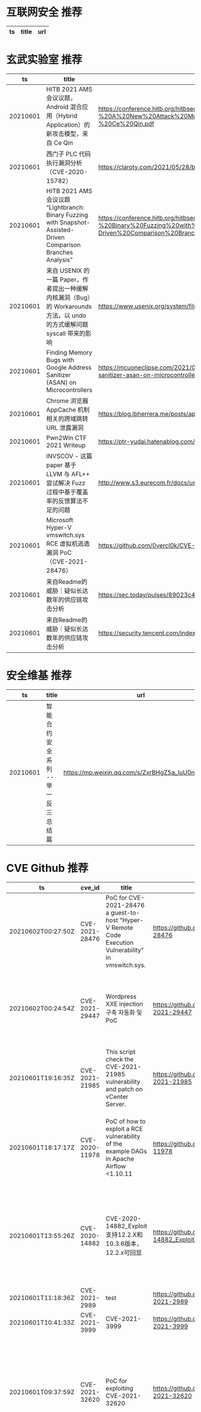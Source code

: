 # 互联网安全 推荐
| ts | title | url| 
| --- | --- | ---| 


# 玄武实验室 推荐
| ts | title | url| 
| --- | --- | ---| 
| 20210601 | HITB 2021 AMS 会议议题，Android 混合应用（Hybrid Application）的新攻击模型，来自 Ce Qin | https://conference.hitb.org/hitbsecconf2021ams/materials/D2T1%20-%20A%20New%20Attack%20Model%20for%20Hybrid%20Mobile%20Applications%20-%20Ce%20Qin.pdf| 
| 20210601 | 西门子 PLC 代码执行漏洞分析（CVE-2020-15782） | https://claroty.com/2021/05/28/blog-research-race-to-native-code-execution-in-plcs/| 
| 20210601 | HITB 2021 AMS 会议议题 “Lightbranch: Binary Fuzzing with Snapshot-Assisted-Driven Comparison Branches Analysis” | https://conference.hitb.org/hitbsecconf2021ams/materials/D2T2%20-%20Binary%20Fuzzing%20with%20Snapshot-Assisted-Driven%20Comparison%20Branch%20Analysis%20-%20Kijong%20Son.pdf| 
| 20210601 | 来自 USENIX 的一篇 Paper，作者提出一种缓解内核漏洞（Bug）的 Workarounds 方法，以 undo 的方式缓解问题 syscall 带来的影响 | https://www.usenix.org/system/files/sec21fall-talebi.pdf| 
| 20210601 | Finding Memory Bugs with Google Address Sanitizer (ASAN) on Microcontrollers | https://mcuoneclipse.com/2021/05/31/finding-memory-bugs-with-google-address-sanitizer-asan-on-microcontrollers/| 
| 20210601 | Chrome 浏览器 AppCache 机制相关的跨域跳转 URL 泄露漏洞 | https://blog.lbherrera.me/posts/appcache-forgotten-tales/| 
| 20210601 | Pwn2Win CTF 2021 Writeup | https://ptr-yudai.hatenablog.com/entry/2021/05/31/232507| 
| 20210601 | INVSCOV - 这篇 paper 基于 LLVM 与 AFL++ 尝试解决 Fuzz 过程中基于覆盖率的反馈算法不足的问题 | http://www.s3.eurecom.fr/docs/usenixsec21_fioraldi.pdf| 
| 20210601 | Microsoft Hyper-V vmswitch.sys RCE 虚拟机逃逸漏洞 PoC（CVE-2021-28476） | https://github.com/0vercl0k/CVE-2021-28476| 
| 20210601 | 来自Readme的威胁｜疑似长达数年的供应链攻击分析 | https://sec.today/pulses/89023c4c-9ecc-4a28-82dc-8822e660710b/| 
| 20210601 | 来自Readme的威胁｜疑似长达数年的供应链攻击分析 | https://security.tencent.com/index.php/blog/msg/192| 


# 安全维基 推荐
| ts | title | url| 
| --- | --- | ---| 
| 20210601 | 智能合约安全系列 -- 举一反三总结篇 | https://mp.weixin.qq.com/s/ZxrBHgZ5a_IuU0nNySIlwA| 


# CVE Github 推荐
| ts | cve_id | title | url | cve_detail| 
| --- | --- | --- | --- | ---| 
| 20210602T00:27:50Z | CVE-2021-28476 | PoC for CVE-2021-28476 a guest-to-host "Hyper-V Remote Code Execution Vulnerability" in vmswitch.sys. | https://github.com/0vercl0k/CVE-2021-28476 | Hyper-V Remote Code Execution Vulnerability| 
| 20210602T00:24:54Z | CVE-2021-29447 | Wordpress XXE injection 구축 자동화 및 PoC  | https://github.com/dnr6419/CVE-2021-29447 | Wordpress is an open source CMS. A user with the ability to upload files (like an Author) can exploit an XML parsing issue in the Media Library leading to XXE attacks. This requires WordPress installation to be using PHP 8. Access to internal files is possible in a successful XXE attack. This has been patched in WordPress version 5.7.1, along with the older affected versions via a minor release. We strongly recommend you keep auto-updates enabled.| 
| 20210601T19:16:35Z | CVE-2021-21985 | This script check the CVE-2021-21985 vulnerability and patch on vCenter Server. | https://github.com/mauricelambert/CVE-2021-21985 | The vSphere Client (HTML5) contains a remote code execution vulnerability due to lack of input validation in the Virtual SAN Health Check plug-in which is enabled by default in vCenter Server. A malicious actor with network access to port 443 may exploit this issue to execute commands with unrestricted privileges on the underlying operating system that hosts vCenter Server.| 
| 20210601T18:17:17Z | CVE-2020-11978 | PoC of how to exploit a RCE vulnerability of the example DAGs in Apache Airflow <1.10.11  | https://github.com/pberba/CVE-2020-11978 | An issue was found in Apache Airflow versions 1.10.10 and below. A remote code/command injection vulnerability was discovered in one of the example DAGs shipped with Airflow which would allow any authenticated user to run arbitrary commands as the user running airflow worker/scheduler (depending on the executor in use). If you already have examples disabled by setting load_examples=False in the config then you are not vulnerable.| 
| 20210601T13:55:26Z | CVE-2020-14882 | CVE-2020-14882_Exploit 支持12.2.X和10.3.6版本，12.2.x可回显 | https://github.com/nice0e3/CVE-2020-14882_Exploit_Gui | Vulnerability in the Oracle WebLogic Server product of Oracle Fusion Middleware (component: Console). Supported versions that are affected are 10.3.6.0.0, 12.1.3.0.0, 12.2.1.3.0, 12.2.1.4.0 and 14.1.1.0.0. Easily exploitable vulnerability allows unauthenticated attacker with network access via HTTP to compromise Oracle WebLogic Server. Successful attacks of this vulnerability can result in takeover of Oracle WebLogic Server. CVSS 3.1 Base Score 9.8 (Confidentiality, Integrity and Availability impacts). CVSS Vector: (CVSS:3.1/AV:N/AC:L/PR:N/UI:N/S:U/C:H/I:H/A:H).| 
| 20210601T11:18:36Z | CVE-2021-2989 | test | https://github.com/dorisroot1/CVE-2021-2989 | 未查询到CVE信息| 
| 20210601T10:41:33Z | CVE-2021-3999 | CVE-2021-3999 | https://github.com/dorisroot1/CVE-2021-3999 | 未查询到CVE信息| 
| 20210601T09:37:59Z | CVE-2021-32620 | PoC for exploiting CVE-2021-32620 | https://github.com/JamesGeee/CVE-2021-32620 | ### Impact A user disabled on a wiki using email verification for registration can re-activate himself by using the activation link provided for his registration. ### Patches The problem has been patched in the following versions of XWiki: 11.10.13, 12.6.7, 12.10.2, 13.0. ### Workarounds It%s possible to workaround the issue by resetting the `validkey` property of the disabled XWiki users. This can be done by editing the user profile with object editor. ### References https://jira.xwiki.org/browse/XWIKI-17942 ### For more information If you have any questions or comments about this advisory: * Open an issue in [Jira](http://jira.xwiki.org) * Email us at [Security mailing-list](mailto:security@xwiki.org)| 
| 20210601T09:37:55Z | CVE-2021-29507 | PoC for exploiting CVE-2021-29507 | https://github.com/JamesGeee/CVE-2021-29507 | ### Impact _What kind of vulnerability is it? Who is impacted?_ The vulnerable component could be crashed when the configuration file is intentionally/ unintentionally containing the special characters. All the applications which are using could fail to generate their dlt logs in system. ### Patches _Has the problem been patched? What versions should users upgrade to?_ There is solution for the problem but the patch is not integrated yet. ### Workarounds _Is there a way for users to fix or remediate the vulnerability without upgrading?_ Check the integrity of information in configuration file manually. ### References _Are there any links users can visit to find out more?_ N/A ### For more information If you have any questions or comments about this advisory: * Open an issue in [ GENIVI/dlt-daemon ](https://github.com/GENIVI/dlt-daemon/issues) * Email us at [Mailinglist](mailto:https://lists.genivi.org/mailman/listinfo/genivi-diagnostic-log-and-trace_lists.genivi.org)| 
| 20210601T09:37:40Z | CVE-2021-29505 | PoC for exploiting CVE-2021-29505 | https://github.com/JamesGeee/CVE-2021-29505 | ### Impact The vulnerability may allow a remote attacker has sufficient rights to execute commands of the host only by manipulating the processed input stream. No user is affected, who followed the recommendation to setup XStream%s security framework with a whitelist limited to the minimal required types. ### Patches If you rely on XStream%s default blacklist of the Security Framework, you will have to use at least version 1.4.17. ### Workarounds See [workarounds](https://x-stream.github.io/security.html#workaround) for the different versions covering all CVEs. ### References See full information about the nature of the vulnerability and the steps to reproduce it in XStream%s documentation for [CVE-2021-xxxxx](https://x-stream.github.io/CVE-2021-xxxxx.html). ### Credits V3geB1rd, white hat hacker from Tencent Security Response Center found and reported the issue to XStream and provided the required information to reproduce it. ### For more information If you have any questions or comments about this advisory: * Open an issue in [XStream](https://github.com/x-stream/xstream/issues) * Email us at [XStream Google Group](https://groups.google.com/group/xstream-user)| 


# klee on Github 推荐
| ts | title | url | stars | forks| 
| --- | --- | --- | --- | ---| 
| 20210602T00:50:02Z | Dodoco doko? | https://github.com/RiceFT/klee | 0 | 0| 
| 20210601T23:04:32Z | Git Blog | https://github.com/klee30810/klee30810.github.io | 0 | 0| 
| 20210601T21:37:25Z | New portfolio website using react and material ui.  | https://github.com/collinkleest/kleest.io | 1 | 0| 
| 20210601T19:30:43Z | Null | https://github.com/nithinsai263/kleenacademy | 0 | 0| 
| 20210601T15:20:26Z | Config files for my GitHub profile. | https://github.com/MaxKleem/MaxKleem | 0 | 0| 
| 20210601T14:19:44Z | A RISC-V RV32 virtual prototype based on riscv-vp with symbolic execution support | https://github.com/agra-uni-bremen/symex-vp | 1 | 0| 
| 20210601T14:15:46Z | A library for concolic execution of RV32 instruction set simulators | https://github.com/agra-uni-bremen/clover | 0 | 0| 
| 20210601T08:30:57Z | KLEE Symbolic Execution Engine | https://github.com/klee/klee | 1708 | 494| 
| 20210601T02:37:36Z | An open-source Chinese font derived from Fontworks% Klee One. 一款基于 FONTWORKS 的 Klee One 的开源中文字体。 | https://github.com/lxgw/LxgwWenKai | 641 | 15| 
| 20210601T00:42:00Z | A personnal UI library made as an excuse to have a published UI package | https://github.com/Liinkiing/klee | 10 | 1| 


# s2e on Github 推荐
| ts | title | url | stars | forks| 
| --- | --- | --- | --- | ---| 


# exploit on Github 推荐
| ts | title | url | stars | forks| 
| --- | --- | --- | --- | ---| 
| 20210602T01:02:48Z | Open-Source Vulnerability Intelligence Center - Unified source of vulnerability, exploit and threat Intelligence feeds | https://github.com/Patrowl/PatrowlHearsData | 24 | 11| 
| 20210602T01:01:06Z | A module for Garry%s Mod that mitigates exploits on the Source engine. | https://github.com/danielga/gmsv_serversecure | 65 | 18| 
| 20210602T00:58:49Z | Code refered to Diversight backend  aplication, realized by META-EXPLOIT team, on ioasys Camp - Fase 02. | https://github.com/META-EXPLOIT/backend-version | 0 | 0| 
| 20210602T00:58:23Z | Null | https://github.com/th3ken-dev/TH3KEN-EDITON | 2 | 0| 
| 20210602T00:51:22Z | 🔍NVD exploit & JVN(Japan Vulnerability Notes) easy description | https://github.com/nomi-sec/NVD-Exploit-List-Ja | 16 | 11| 
| 20210602T00:41:40Z | Refactored exploit code for Gitstack version 2.3.10 | https://github.com/TBernard97/Gitstack-2.3.10-Exploit-Refactor | 0 | 0| 
| 20210601T23:26:28Z | Local file inclusion discovery and exploitation tool | https://github.com/hansmach1ne/lfimap | 2 | 0| 
| 20210601T22:52:11Z | EDL exploit for Motorola Moto E 2014 | https://github.com/Vicc2008/firehose_condor | 0 | 0| 
| 20210601T22:31:36Z | Server-Side Template Injection and Code Injection Detection and Exploitation Tool | https://github.com/epinna/tplmap | 2260 | 489| 
| 20210601T22:20:18Z | This repository is primarily maintained by Omar Santos and includes thousands of resources related to ethical hacking  / penetration testing, digital forensics and incident response (DFIR), vulnerability research, exploit development, reverse engineering, and more. | https://github.com/The-Art-of-Hacking/h4cker | 9517 | 1540| 


# backdoor on Github 推荐
| ts | title | url | stars | forks| 
| --- | --- | --- | --- | ---| 
| 20210602T00:44:11Z | Simple console based Windows key-logger created in C++ | https://github.com/caffene-query/CPP-Key-Logger | 0 | 0| 
| 20210601T22:17:19Z | TrojanZoo provides a universal pytorch platform to conduct security researches (especially backdoor attacks/defenses) of image classification in deep learning. | https://github.com/ain-soph/trojanzoo | 72 | 12| 
| 20210601T19:15:36Z | My personal unique wiki for hacking the router firmware used by (Telia)TG799vac Xtream v17.2-MINT delivered from Technicolor  | https://github.com/wuseman/TG799VAC-XTREME-17.2-MINT | 59 | 17| 
| 20210601T19:06:50Z | Python 3 IRC Bot / Botnet | https://github.com/trackmastersteve/HackServ | 21 | 17| 
| 20210601T18:49:48Z | A token logger for discord + steals Brave/Chrome passwords and usernames | https://github.com/CUPZYY/Backdoor-Machine | 8 | 1| 
| 20210601T18:30:22Z | Null | https://github.com/KoPlayz/BackdoorBot | 0 | 0| 
| 20210601T14:44:05Z | The BinCT backdoor bot https://github.com/BinCT/Protocol-Bot but updated so no fatal code error | https://github.com/XatoriN/Protocol-Bot-Updated | 0 | 0| 
| 20210601T14:36:21Z | PHP 8.1.0-dev Backdoor System Shell Script | https://github.com/flast101/php-8.1.0-dev-backdoor-rce | 6 | 2| 
| 20210601T14:32:12Z | Upload file / Access file / You are now admin. | https://github.com/JulioPotier/SecuPress-Backdoor-User | 74 | 29| 
| 20210601T13:54:02Z | this is advance py39 backdoor created to use in college project | https://github.com/Bhadresh-Malankiya/BackdoorPy3 | 0 | 0| 


# fuzz on Github 推荐
| ts | title | url | stars | forks| 
| --- | --- | --- | --- | ---| 
| 20210602T00:58:45Z | Null | https://github.com/jirayupiwon1/fuzzy-carnival | 0 | 0| 
| 20210602T00:06:37Z | OSS-Fuzz vulnerabilities for OSV. | https://github.com/google/oss-fuzz-vulns | 8 | 5| 
| 20210601T23:43:18Z | Null | https://github.com/lacygoill/vim-fuzzy | 0 | 1| 
| 20210601T23:39:12Z | rfuzz: coverage-directed fuzzing for RTL research platform | https://github.com/ekiwi/rfuzz | 35 | 4| 
| 20210601T23:05:13Z | Software for fuzzing, used on web application pentestings. | https://github.com/NESCAU-UFLA/FuzzingTool | 75 | 18| 
| 20210601T23:04:06Z | Null | https://github.com/dimon19991/fuzzy_sets | 0 | 0| 
| 20210601T22:53:23Z | Another one-off fuzzing repo that I only made to learn more | https://github.com/Benjins/OpenGLFuzz | 0 | 0| 
| 20210601T22:39:42Z | Written standups for remote teams. Inspired by Basecamp. | https://github.com/malikpiara/fuzzboard | 1 | 0| 
| 20210601T22:23:20Z | Fuzzinator Random Testing Framework | https://github.com/renatahodovan/fuzzinator | 172 | 38| 
| 20210601T21:40:17Z | OSS-Fuzz - continuous fuzzing for open source software. | https://github.com/google/oss-fuzz | 6345 | 1288| 



# 日更新程序
